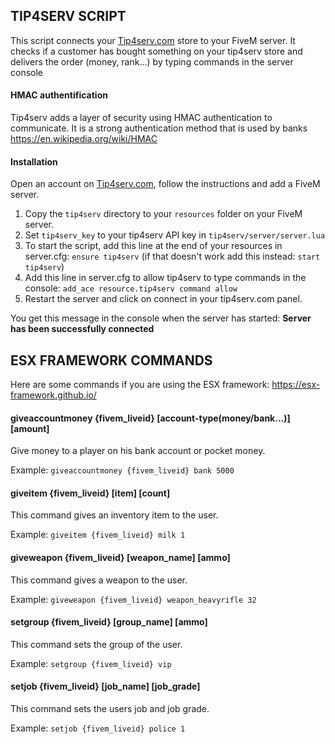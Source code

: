 ## TIP4SERV SCRIPT

This script connects your [Tip4serv.com](https://tip4serv.com/) store to your FiveM server.
It checks if a customer has bought something on your tip4serv store and delivers the order (money, rank...) by typing commands in the server console

#### HMAC authentification

Tip4serv adds a layer of security using HMAC authentication to communicate. It is a strong authentication method that is used by banks https://en.wikipedia.org/wiki/HMAC

#### Installation

Open an account on [Tip4serv.com](https://tip4serv.com/), follow the instructions and add a FiveM server.

1) Copy the `tip4serv` directory to your `resources` folder on your FiveM server.
2) Set `tip4serv_key` to your tip4serv API key in `tip4serv/server/server.lua`
3) To start the script, add this line at the end of your resources in server.cfg: `ensure tip4serv` (if that doesn't work add this instead: `start tip4serv`)
4) Add this line in server.cfg to allow tip4serv to type commands in the console: `add_ace resource.tip4serv command allow`
5) Restart the server and click on connect in your tip4serv.com panel.

You get this message in the console when the server has started: **Server has been successfully connected**


## ESX FRAMEWORK COMMANDS

Here are some commands if you are using the ESX framework: https://esx-framework.github.io/

#### giveaccountmoney {fivem_liveid} [account-type(money/bank...)] [amount]
Give money to a player on his bank account or pocket money.

Example: `giveaccountmoney {fivem_liveid} bank 5000`

#### giveitem {fivem_liveid} [item] [count]
This command gives an inventory item to the user.

Example: `giveitem {fivem_liveid} milk 1`

#### giveweapon {fivem_liveid} [weapon_name] [ammo]
This command gives a weapon to the user.

Example: `giveweapon {fivem_liveid} weapon_heavyrifle 32`

#### setgroup {fivem_liveid} [group_name] [ammo]
This command sets the group of the user.

Example: `setgroup {fivem_liveid} vip`

#### setjob {fivem_liveid} [job_name] [job_grade]
This command sets the users job and job grade.

Example: `setjob {fivem_liveid} police 1`
